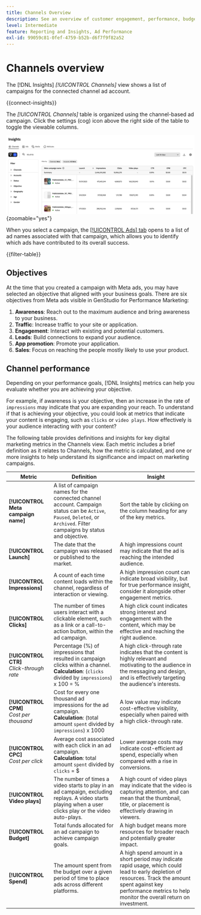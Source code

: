 ```yaml
---
title: Channels Overview
description: See an overview of customer engagement, performance, budget, and expenditures for marketing campaigns in Adobe GenStudio for Performance Marketing.
level: Intermediate
feature: Reporting and Insights, Ad Performance
exl-id: 99059c81-0fef-4759-b52b-d6f7f9f82a52
---
```

# Channels overview

The [!DNL Insights] _[!UICONTROL Channels]_ view shows a list of campaigns for the connected channel ad account.

{{connect-insights}}

The _[!UICONTROL Channels]_ table is organized using the channel-based ad campaign. Click the settings (cog) icon above the right side of the table to toggle the viewable columns.

![Channels filter and table](/help/assets/insights-channels-filter.png){zoomable="yes"}

When you select a campaign, the [[!UICONTROL Ads] tab](ads.md) opens to a list of ad names associated with that campaign, which allows you to identify which ads have contributed to its overall success.

{{filter-table}}

## Objectives

At the time that you created a campaign with Meta ads, you may have selected an objective that aligned with your business goals. There are six objectives from Meta ads visible in GenStudio for Performance Marketing:

1. **Awareness**: Reach out to the maximum audience and bring awareness to your business.
1. **Traffic**: Increase traffic to your site or application.
1. **Engagement**: Interact with existing and potential customers.
1. **Leads**: Build connections to expand your audience.
1. **App promotion**: Promote your application.
1. **Sales**: Focus on reaching the people mostly likely to use your product.

## Channel performance

Depending on your performance goals, [!DNL Insights] metrics can help you evaluate whether you are achieving your objective.

For example, if awareness is your objective, then an increase in the rate of `impressions` may indicate that you are expanding your reach. To understand if that is achieving your objective, you could look at metrics that indicate your content is engaging, such as `clicks` or `video plays`. How effectively is your audience interacting with your content?

The following table provides definitions and insights for key digital marketing metrics in the Channels view. Each metric includes a brief definition as it relates to Channels, how the metric is calculated, and one or more insights to help understand its significance and impact on marketing campaigns.

| Metric      | Definition                    | Insight                          |
| ----------- | ----------------------------- | -------------------------------- |
| **[!UICONTROL Meta campaign name]** | A list of campaign names for the connected channel account. Campaign status can be `Active`, `Paused`, `Deleted`, or `Archived`. Filter campaigns by status and objective. | Sort the table by clicking on the column heading for any of the key metrics. |
| **[!UICONTROL Launch]**      | The date that the campaign was released or published to the market. | A high impressions count may indicate that the ad is reaching the intended audience. |
| **[!UICONTROL Impressions]** | A count of each time content loads within the channel, regardless of interaction or viewing. | A high impression count can indicate broad visibility, but for true performance insight, consider it alongside other engagement metrics. |
| **[!UICONTROL Clicks]**      | The number of times users interact with a clickable element, such as a link or a call-to-action button, within the ad campaign. | A high click count indicates strong interest and engagement with the content, which may be effective and reaching the right audience. |
| **[!UICONTROL CTR]**<br>_Click-through rate_ | Percentage (%) of impressions that resulted in campaign clicks within a channel.<br>**Calculation**: (`clicks` divided by `impressions`) x 100 = % | A high click-through rate indicates that the content is highly relevant and motivating to the audience in the messaging and design, and is effectively targeting the audience's interests. |
| **[!UICONTROL CPM]**<br>_Cost per thousand_ | Cost for every one thousand ad impressions for the ad campaign. <br>**Calculation**: (total amount `spent` divided by `impressions`) x 1000 | A low value may indicate cost-effective visibility, especially when paired with a high click-through rate. |
| **[!UICONTROL CPC]**<br>_Cost per click_ | Average cost associated with each click in an ad campaign.<br>**Calculation**: total amount `spent` divided by `clicks` = $ | Lower average costs may indicate cost-efficient ad spend, especially when compared with a rise in conversions. |
| **[!UICONTROL Video plays]** | The number of times a video starts to play in an ad campaign, excluding replays. A video starts playing when a user clicks play or the video auto-plays. | A high count of video plays may indicate that the video is capturing attention, and can mean that the thumbnail, title, or placement is effectively drawing in viewers. |
| **[!UICONTROL Budget]**      | Total funds allocated for an ad campaign to achieve campaign goals. | A high budget means more resources for broader reach and potentially greater impact. |
| **[!UICONTROL Spend]**       | The amount spent from the budget over a given period of time to place ads across different platforms. | A high spend amount in a short period may indicate rapid usage, which could lead to early depletion of resources. Track the amount spent against key performance metrics to help monitor the overall return on investment. |
